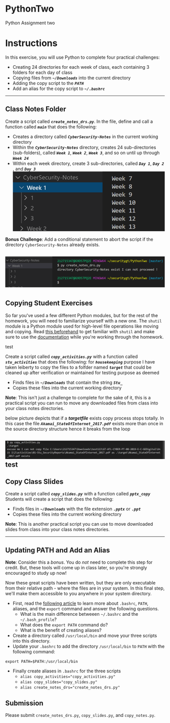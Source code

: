 # PythonTwo
Python Assignment two
# Instructions

In this exercise, you will use Python to complete four practical challenges:
* Creating 24 directories for each week of class, each containing 3 folders for each day of class
* Copying files from _**`~/Downloads`**_ into the current directory
* Adding the copy script to the _**`PATH`**_
* Add an alias for the copy script to _**`~/.bashrc`**_

---

## Class Notes Folder

Create a script called _**`create_notes_drs.py`**_. In the file, define and call a function called _**`main`**_ that does the following:

* Creates a directory called _**`CyberSecurity-Notes`**_ in the current working directory
* Within the _**`CyberSecurity-Notes`**_ directory, creates 24 sub-directories (sub-folders), called _**`Week 1`**_, _**`Week 2`**_, _**`Week 3`**_, and so on until up through _**`Week 24`**_
* Within each week directory, create 3 sub-directories, called _**`Day 1`**_, _**`Day 2`**_ , and _**`Day 3`**_
![create folders](create_notes_drs.png)

**Bonus Challenge**: Add a conditional statement to abort the script if the directory `CyberSecurity-Notes` already exists.

![stop because directory alredy exists](cant_proceed.png)
---

## Copying Student Exercises

So far you've used a few different Python modules, but for the rest of the homework, you will need to familiarize yourself with a new one. The `shutil` module is a Python module used for high-level file operations like moving and copying. Read [this beforehand](https://www.journaldev.com/20536/python-shutil-module) to get familiar with `shutil` and make sure to use the [documentation](https://docs.python.org/3.5/library/shutil.html#module-shutil) while you're working through the homework. 

<!-- '/cygdrive/c/cygwin64_2/usr/libexec/git-core/git-credential-manager.exe' get: /cygdrive/c/cygwin64_2/usr/libexec/git-core/git-credential-manager.exe: No such file or directory -->
test



Create a script called _**`copy_activities.py`**_ with a function called _**`stu_activities`**_ that does the following:
for _**`housekeeping`**_ purpose I have taken leiberty to copy the files to a folfder named _**`target`**_  that could be cleaned up after verification or maintained for testing purpose as deemed

* Finds files in _**`~/Downloads`**_ that contain the string _**`Stu_`**_
* Copies these files into the current working directory

**Note**: This isn't just a challenge to complete for the sake of it, this is a practical script you can run to move any downloaded files from class into your class notes directories.


below picture depicts that if a _**targetfile**_ exists copy process stops totally. In this case the file _**`Akamai_StateOfInternet_2017.pdf`**_ exists more than once in the source directory structure hence it breaks from the loop

![stop if the file exists](copy_activities.png)
test
---

## Copy Class Slides

Create a script called _**`copy_slides.py`**_ with a function called _**`pptx_copy`**_
Students will create a script that does the following:

* Finds files in _**`~/Downloads`**_ with the file extension _**`.pptx`**_ or _**`.ppt`**_
* Copies these files into the current working directory

**Note**: This is another practical script you can use to move downloaded slides from class into your class notes directories.

---

## Updating PATH and Add an Alias

**Note**: Consider this a _bonus_. You do _not_ need to complete this step for credit. But, these tools will come up in class later, so you're strongly encouraged to study up now!

Now these great scripts have been written, but they are only executable from their relative path - where the files are in your system. In this final step, we'll make them accessible to you anywhere in your system directory.

* First, read the [following article](http://linuxcommand.org/lc3_wss0020.php) to learn more about `.bashrc`, `PATH`, aliases, and the `export` command and answer the following questions.
    * What is the main difference betweeen `~/.bashrc` and the `~/.bash_profile`?
    * What does the `export PATH` command do?
    * What is the benefit of creating aliases?
* Create a directory called `/usr/local/bin` and move your three scripts into this directory.
* Update your `.bashrc` to add the directory `/usr/local/bin` to `PATH` with the following command:

```
export PATH=$PATH:/usr/local/bin
```

* Finally create aliases in `.bashrc` for the three scripts
    * `alias copy_activities="copy_activities.py"`
    * `alias copy_slides="copy_slides.py"`
    * `alias create_notes_drs="create_notes_drs.py"`

## Submission
Please submit `create_notes_drs.py`, `copy_slides.py`, and `copy_notes.py`.

